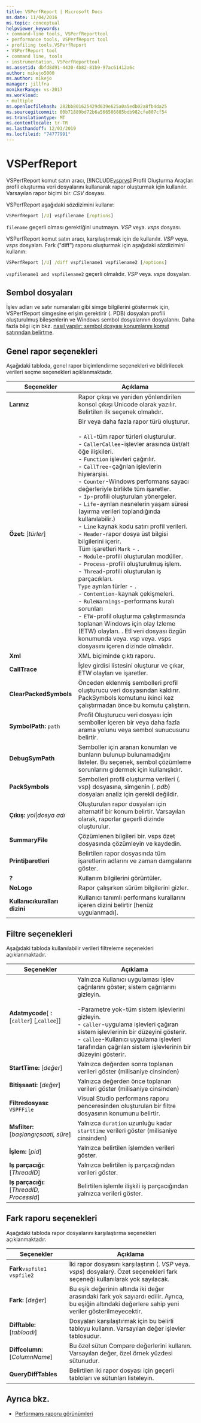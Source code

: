 ```yaml
---
title: VSPerfReport | Microsoft Docs
ms.date: 11/04/2016
ms.topic: conceptual
helpviewer_keywords:
- command-line tools, VSPerfReporttool
- performance tools, VSPerfReport tool
- profiling tools,VSPerfReport
- VSPerfReport tool
- command line, tools
- instrumentation, VSPerfReporttool
ms.assetid: dbfd8d91-4430-4b82-81b9-97ac61412a6c
author: mikejo5000
ms.author: mikejo
manager: jillfra
monikerRange: vs-2017
ms.workload:
- multiple
ms.openlocfilehash: 282bb801625429d639e625a0a5edb02a8fb4da25
ms.sourcegitcommit: 00b71889bd72b6a566586885bdb982cfe807cf54
ms.translationtype: MT
ms.contentlocale: tr-TR
ms.lasthandoff: 12/03/2019
ms.locfileid: "74777991"
---
```

# <a name="vsperfreport"></a>VSPerfReport
VSPerfReport komut satırı aracı, [!INCLUDE[vsprvs](../code-quality/includes/vsprvs_md.md)] Profil Oluşturma Araçları profil oluşturma veri dosyalarını kullanarak rapor oluşturmak için kullanılır. Varsayılan rapor biçimi bir. *CSV* dosyası.

 VSPerfReport aşağıdaki sözdizimini kullanır:

```cmd
VSPerfReport [/U] vspfilename [/options]
```

 `filename` geçerli olması gerektiğini unutmayın. *VSP* veya. *vsps* dosyası.

 VSPerfReport komut satırı aracı, karşılaştırmak için de kullanılır. *VSP* veya. *vsps* dosyaları. Fark ("diff") raporu oluşturmak için aşağıdaki sözdizimini kullanın:

```cmd
VSPerfReport [/U] /diff vspfilename1 vspfilename2 [/options]
```

 `vspfilename1 and vspfilename2` geçerli olmalıdır. *VSP* veya. *vsps* dosyaları.

## <a name="symbol-files"></a>Sembol dosyaları
 İşlev adları ve satır numaraları gibi simge bilgilerini göstermek için, VSPerfReport simgesine erişim gerektirir (. PDB) dosyaları profili oluşturulmuş bileşenlerin ve Windows sembol dosyalarının dosyalarını. Daha fazla bilgi için bkz. [nasıl yapılır: sembol dosyası konumlarını komut satırından belirtme](../profiling/how-to-specify-symbol-file-locations-from-the-command-line.md).

## <a name="general-report-options"></a>Genel rapor seçenekleri
 Aşağıdaki tabloda, genel rapor biçimlendirme seçenekleri ve bildirilecek verileri seçme seçenekleri açıklanmaktadır.

|Seçenekler|Açıklama|
|-------------|-----------------|
|**Larınız**|Rapor çıkışı ve yeniden yönlendirilen konsol çıkışı Unicode olarak yazılır. Belirtilen ilk seçenek olmalıdır.|
|**Özet:** [*türler*]|Bir veya daha fazla rapor türü oluşturur.<br /><br /> -   `All`-tüm rapor türleri oluşturulur.<br />-   `CallerCallee`-işlevler arasında üst/alt öğe ilişkileri.<br />-   `Function` işlevleri çağırılır.<br />-   `CallTree`-çağrılan işlevlerin hiyerarşisi.<br />-   `Counter`-Windows performans sayacı değerleriyle birlikte tüm işaretler.<br />-   `Ip`-profili oluşturulan yönergeler.<br />-   `Life`-ayrılan nesnelerin yaşam süresi (ayırma verileri toplandığında kullanılabilir.)<br />-   `Line` kaynak kodu satırı profil verileri.<br />-   `Header`-rapor dosya üst bilgisi bilgilerini içerir.<br />Tüm işaretleri `Mark` -   .<br />-   `Module`-profili oluşturulan modüller.<br />-   `Process`-profili oluşturulmuş işlem.<br />-   `Thread`-profili oluşturulan iş parçacıkları.<br />`Type` ayrılan türler -   .<br />-   `Contention`-kaynak çekişmeleri.<br />-   `RuleWarnings`-performans kuralı sorunları<br />-   `ETW`-profil oluşturma çalıştırmasında toplanan Windows için olay Izleme (ETW) olayları. . Etl veri dosyası özgün konumunda veya. vsp veya. vsps dosyasını içeren dizinde olmalıdır.|
|**Xml**|XML biçiminde çıktı raporu.|
|**CallTrace**|İşlev girdisi listesini oluşturur ve çıkar, ETW olayları ve işaretler.|
|**ClearPackedSymbols**|Önceden eklenmiş sembolleri profil oluşturucu veri dosyasından kaldırır. PackSymbols komutunu ikinci kez çalıştırmadan önce bu komutu çalıştırın.|
|**SymbolPath:** `path`|Profil Oluşturucu veri dosyası için semboller içeren bir veya daha fazla arama yolunu veya sembol sunucusunu belirtir.|
|**DebugSymPath**|Semboller için aranan konumları ve bunların bulunup bulunamadığını listeler. Bu seçenek, sembol çözümleme sorunlarını gidermek için kullanışlıdır.|
|**PackSymbols**|Sembolleri profil oluşturma verileri (. vsp) dosyasına, simgenin (. *pdb*) dosyaları analiz için gerekli değildir.|
|**Çıkış:** *yol*&#124;*dosya adı*|Oluşturulan rapor dosyaları için alternatif bir konum belirtir. Varsayılan olarak, raporlar geçerli dizinde oluşturulur.|
|**SummaryFile**|Çözümlenen bilgileri bir. vsps özet dosyasında çözümleyin ve kaydedin.|
|**Printiþaretleri**|Belirtilen rapor dosyasında tüm işaretlerin adlarını ve zaman damgalarını göster.|
|**?**|Kullanım bilgilerini görüntüler.|
|**NoLogo**|Rapor çalışırken sürüm bilgilerini gizler.|
|**Kullanıcıkuralları dizini**|Kullanıcı tanımlı performans kurallarını içeren dizini belirtir [henüz uygulanmadı].|

## <a name="filter-options"></a>Filtre seçenekleri
 Aşağıdaki tabloda kullanılabilir verileri filtreleme seçenekleri açıklanmaktadır.

|Seçenekler|Açıklama|
|-------------|-----------------|
|**Adatmycode**[ **:** [`caller`] [,`callee`]]|Yalnızca Kullanıcı uygulaması işlev çağrılarını göster; sistem çağrılarını gizleyin.<br /><br /> -Parametre yok-tüm sistem işlevlerini gizleyin.<br />-   `caller`-uygulama işlevleri çağıran sistem işlevlerinin bir düzeyini gösterir.<br />-   `callee`-Kullanıcı uygulama işlevleri tarafından çağrılan sistem işlevlerinin bir düzeyini gösterir.|
|**StartTime:** [*değer*]|Yalnızca değerden sonra toplanan verileri göster (milisaniye cinsinden)|
|**Bitişsaati:** [*değer*]|Yalnızca değerden önce toplanan verileri göster (milisaniye cinsinden)|
|**Filtredosyası:** `VSPFFile`|Visual Studio performans raporu penceresinden oluşturulan bir filtre dosyasının konumunu belirtir.|
|**Msfilter:** [*başlangıçsaati, süre*]|Yalnızca `duration` uzunluğu kadar `starttime` verileri göster (milisaniye cinsinden)|
|**İşlem:** [*pid*]|Yalnızca belirtilen işlemden verileri göster.|
|**Iş parçacığı:** [*ThreadID*]|Yalnızca belirtilen iş parçacığından verileri göster.|
|**Iş parçacığı:** [*ThreadID, ProcessId*]|Belirtilen işlemle ilişkili iş parçacığından yalnızca verileri göster.|

## <a name="difference-report-options"></a>Fark raporu seçenekleri
 Aşağıdaki tabloda rapor dosyalarını karşılaştırma seçenekleri açıklanmaktadır.

|Seçenekler|Açıklama|
|-------------|-----------------|
|**Fark**`vspfile1 vspfile2`|İki rapor dosyasını karşılaştırın (. *VSP* veya. *vsps*) dosyalarý. Özet seçenekleri fark seçeneği kullanılarak yok sayılacak.|
|**Fark:** [*değer*]|Bu eşik değerinin altında iki değer arasındaki fark yok sayıardı edilir. Ayrıca, bu eşiğin altındaki değerlere sahip yeni veriler gösterilmeyecektir.|
|**Difftable:** [*tabloadı*]|Dosyaları karşılaştırmak için bu belirli tabloyu kullanın. Varsayılan değer işlevler tablosudur.|
|**Diffcolumn:** [*ColumnName*]|Bu özel sütun Compare değerlerini kullanın. Varsayılan değer, özel örnek yüzdesi sütunudur.|
|**QueryDiffTables**|Belirtilen iki rapor dosyası için geçerli tabloları ve sütunları listeleyin.|

## <a name="see-also"></a>Ayrıca bkz.
- [Performans raporu görünümleri](../profiling/performance-report-views.md)
